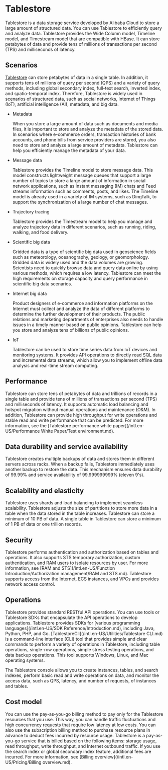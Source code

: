 # Tablestore

Tablestore is a data storage service developed by Alibaba Cloud to store a large amount of structured data. You can use Tablestore to efficiently query and analyze data. Tablestore provides the Wide Column model, Timeline model, and Timestream model that are compatible with HBase. It can store petabytes of data and provide tens of millions of transactions per second \(TPS\) and milliseconds of latency.

## Scenarios

[Tablestore](https://ots.console.aliyun.com/?spm=5176.54465.905680.btn5.bb556184XseDFD#/) can store petabytes of data in a single table. In addition, it supports tens of millions of query per second \(QPS\) and a variety of query methods, including global secondary index, full-text search, inverted index, and spatio-temporal index. Therefore, Tablestore is widely used in scenarios of structured data, such as social networks, Internet of Things \(IoT\), artificial intelligence \(AI\), metadata, and big data.

-   Metadata

    When you store a large amount of data such as documents and media files, it is important to store and analyze the metadata of the stored data. In scenarios where e-commerce orders, transaction histories of bank accounts, and phone bills from service providers are stored, you also need to store and analyze a large amount of metadata. Tablestore can help you efficiently manage the metadata of your data.

-   Message data

    Tablestore provides the Timeline model to store message data. This model constructs lightweight message queues that support a large number of topics to store a large amount of information in social network applications, such as instant messaging \(IM\) chats and Feed streams information such as comments, posts, and likes. The Timeline model is already used in a variety of IM systems, such as DingTalk, to support the synchronization of a large number of chat messages.

-   Trajectory tracing

    Tablestore provides the Timestream model to help you manage and analyze trajectory data in different scenarios, such as running, riding, walking, and food delivery.

-   Scientific big data

    Gridded data is a type of scientific big data used in geoscience fields such as meteorology, oceanography, geology, or geomorphology. Gridded data is widely used and the data volumes are growing. Scientists need to quickly browse data and query data online by using various methods, which requires a low latency. Tablestore can meet the high requirements on storage capacity and query performance in scientific big data scenarios.

-   Internet big data

    Product designers of e-commerce and information platforms on the Internet must collect and analyze the data of different platforms to determine the further development of their products. The public relations and marketing departments of enterprises also needs to handle issues in a timely manner based on public opinions. Tablestore can help you store and analyze tens of billions of public opinions.

-   IoT

    Tablestore can be used to store time series data from IoT devices and monitoring systems. It provides API operations to directly read SQL data and incremental data streams, which allow you to implement offline data analysis and real-time stream computing.


## Performance

Tablestore can store tens of petabytes of data and trillions of records in a single table and provide tens of millions of transactions per second \(TPS\) and milliseconds of latency. It supports automatic load balancing and hotspot migration without manual operations and maintenance \(O&M\). In addition, Tablestore can provide high throughput for write operations and stable read and write performance that can be predicted. For more information, see the [Tablestore performance white paper](/intl.en-US/Performance White Paper/Test environment.md).

## Data durability and service availability

Tablestore creates multiple backups of data and stores them in different servers across racks. When a backup fails, Tablestore immediately uses another backup to restore the data. This mechanism ensures data durability of 99.99% and service availability of 99.999999999% \(eleven 9's\).

## Scalability and elasticity

Tablestore uses shards and load balancing to implement seamless scalability. Tablestore adjusts the size of partitions to store more data in a table when the data stored in the table increases. Tablestore can store a minimum of 10 PB of data. A single table in Tablestore can store a minimum of 1 PB of data or one trillion records.

## Security

Tablestore performs authentication and authorization based on tables and operations. It also supports STS temporary authorization, custom authentication, and RAM users to isolate resources by user. For more information, see [RAM and STS](/intl.en-US/Function Introduction/Authorization management/RAM and STS.md). Tablestore supports access from the Internet, ECS instances, and VPCs and provides network access control.

## Operations

Tablestore provides standard RESTful API operations. You can use tools or Tablestore SDKs that encapsulate the API operations to develop applications. Tablestore provides SDKs for [various programming languages](/intl.en-US/SDK Reference/Introduction.md), including Java, Python, PHP, and Go. [TablestoreCli](/intl.en-US/Utilities/Tablestore CLI.md) is a command-line interface \(CLI\) tool that provides simple and clear commands to perform a variety of operations in Tablestore, including table operations, single-row operations, simple stress testing operations, and data backup operations. This tool supports Windows, Linux, and Mac operating systems.

The Tablestore console allows you to create instances, tables, and search indexes, perform basic read and write operations on data, and monitor the access data, such as QPS, latency, and number of requests, of instances and tables.

## Cost model

You can use the pay-as-you-go billing method to pay only for the Tablestore resources that you use. This way, you can handle traffic fluctuations and high concurrency requests that require low latency at low costs. You can also use the subscription billing method to purchase resource plans in advance to deduct fees incurred by resource usage. Tablestore is a pay-as-you-go service that is billed based on the following items: storage usage, read throughput, write throughput, and Internet outbound traffic. If you use the search index or global secondary index feature, additional fees are incurred. For more information, see [Billing overview](/intl.en-US/Pricing/Billing overview.md).


